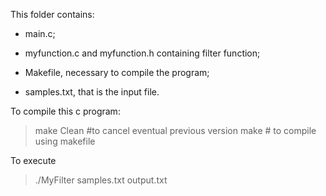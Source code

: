This folder contains:

- main.c;

- myfunction.c and myfunction.h containing filter function;

- Makefile, necessary to compile the program;

- samples.txt, that is the input file.


To compile this c program:
> make Clean #to cancel eventual previous version
> make # to compile using makefile

To execute
>./MyFilter samples.txt output.txt